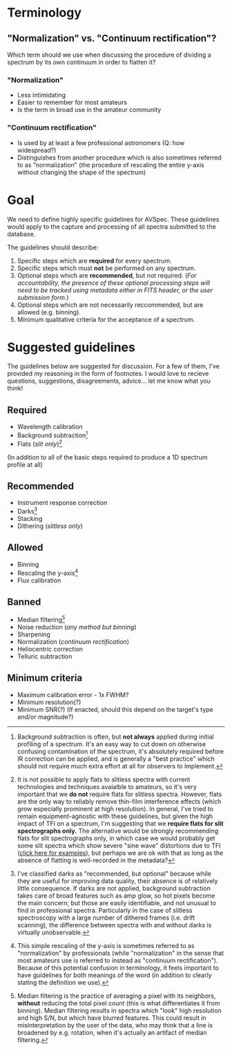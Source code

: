 # Terminology

## "Normalization" vs. "Continuum rectification"?

Which term should we use when discussing the procedure of dividing a spectrum by its own continuum in order to flatten it?

### "Normalization"

- Less intimidating
- Easier to remember for most amateurs
- Is the term in broad use in the amateur community

### "Continuum rectification"

- Is used by at least a few professional astronomers (Q: how widespread?)
- Distinguishes from another procedure which is also sometimes referred to as "normalization" (the procedure of rescaling the entire y-axis without changing the shape of the spectrum)

# Goal

We need to define highly specific guidelines for AVSpec. These guidelines would apply to the capture and processing of all spectra submitted to the database.

The guidelines should describe:

1. Specific steps which are **required** for every spectrum.
2. Specific steps which must **not** be performed on any spectrum.
3. Optional steps which are **recommended**, but not required. (*For accountability, the presence of these optional processing steps will need to be tracked using metadata either in FITS header, or the user submission form.*)
4. Optional steps which are not necessarily reccommended, but are allowed (e.g. binning).
5. Minimum qualitative criteria for the acceptance of a spectrum.

# Suggested guidelines

The guidelines below are suggested for discussion. For a few of them, I've provided my reasoning in the form of footnotes. I would love to recieve questions, suggestions, disagreements, advice... let me know what you think!

## Required

- Wavelength calibration
- Background subtraction[^1]
- Flats (*slit only*)[^2]

(In addition to all of the basic steps required to produce a 1D spectrum profile at all)

## Recommended

- Instrument response correction
- Darks[^3]
- Stacking
- Dithering (*slitless only*)

## Allowed

- Binning
- Rescaling the y-axis[^4]
- Flux calibration

## Banned

- Median filtering[^5]
- Noise reduction (*any method but binning*)
- Sharpening
- Normalization (*continuum rectification*)
- Heliocentric correction
- Telluric subtraction

## Minimum criteria

- Maximum calibration error - 1x FWHM?
- Minimum resolution(?)
- Minimum SNR(?) (If enacted, should this depend on the target's type and/or magnitude?)

[^1]: Background subtraction is often, but **not always** applied during initial profiling of a spectrum. It's an easy way to cut down on otherwise confusing contamination of the spectrum, it's absolutely required before IR correction can be applied, and is generally a "best practice" which should not require much extra effort at all for observers to implement.

[^2]: It is not possible to apply flats to slitless spectra with current technologies and techniques avaialble to amateurs, so it's very important that we **do not** require flats for slitless spectra. However, flats are the only way to reliably remove thin-film interference effects (which grow especially prominent at high resolution). In general, I've tried to remain equipment-agnostic with these guidelines, but given the high impact of TFI on a spectrum, I'm suggesting that we **require flats for slit spectrographs only.** The alternative would be strongly recommending flats for slit spectrographs only, in which case we would probably get some slit spectra which show severe "sine wave" distortions due to TFI ([click here for examples](http://www.astrosurf.com/buil/fringes/index.html)), but perhaps we are ok with that as long as the absence of flatting is well-recorded in the metadata?

[^3]: I've classified darks as "recommended, but optional" because while they are useful for improving data quality, their absence is of relatively little consequence. If darks are not applied, background subtraction takes care of broad features such as amp glow, so hot pixels become the main concern; but those are easily identifiable, and not unusual to find in professional spectra. Particularly in the case of slitless spectroscopy with a large number of dithered frames (i.e. drift scanning), the difference between spectra with and without darks is virtually unobservable.

[^4]: This simple rescaling of the y-axis is sometimes referred to as "normalization" by professionals (while "normalization" in the sense that most amateurs use is referred to instead as "continuum rectification"). Because of this potential confusion in terminology, it feels important to have guidelines for both meanings of the word (in addition to clearly stating the definition we use).

[^5]: Median filtering is the practice of averaging a pixel with its neighbors, **without** reducing the total pixel count (this is what differentiates it from binning). Median filtering results in spectra which "look" high resolution and high S/N, but which have blurred features. This could result in misinterpretation by the user of the data, who may think that a line is broadened by e.g. rotation, when it's actually an artifact of median filtering.
